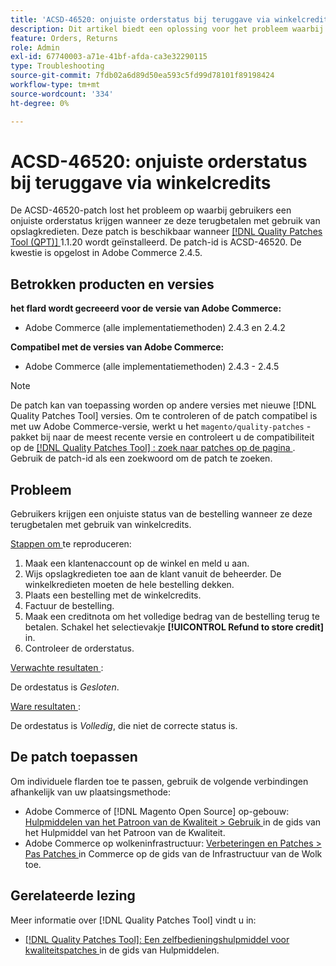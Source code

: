 ```yaml
---
title: 'ACSD-46520: onjuiste orderstatus bij teruggave via winkelcredits'
description: Dit artikel biedt een oplossing voor het probleem waarbij gebruikers een onjuiste orderstatus krijgen wanneer ze deze terugbetalen met gebruik van winkelcredits.
feature: Orders, Returns
role: Admin
exl-id: 67740003-a71e-41bf-afda-ca3e32290115
type: Troubleshooting
source-git-commit: 7fdb02a6d89d50ea593c5fd99d78101f89198424
workflow-type: tm+mt
source-wordcount: '334'
ht-degree: 0%

---
```


# ACSD-46520: onjuiste orderstatus bij teruggave via winkelcredits

De ACSD-46520-patch lost het probleem op waarbij gebruikers een onjuiste orderstatus krijgen wanneer ze deze terugbetalen met gebruik van opslagkredieten. Deze patch is beschikbaar wanneer [[!DNL Quality Patches Tool (QPT)] ](https://experienceleague.adobe.com/nl/docs/commerce-operations/tools/quality-patches-tool/quality-patches-tool-to-self-serve-quality-patches) 1.1.20 wordt geïnstalleerd. De patch-id is ACSD-46520. De kwestie is opgelost in Adobe Commerce 2.4.5.

## Betrokken producten en versies

**het flard wordt gecreeerd voor de versie van Adobe Commerce:**

* Adobe Commerce (alle implementatiemethoden) 2.4.3 en 2.4.2

**Compatibel met de versies van Adobe Commerce:**

* Adobe Commerce (alle implementatiemethoden) 2.4.3 - 2.4.5

>[!NOTE]
>
>De patch kan van toepassing worden op andere versies met nieuwe [!DNL Quality Patches Tool] versies. Om te controleren of de patch compatibel is met uw Adobe Commerce-versie, werkt u het `magento/quality-patches` -pakket bij naar de meest recente versie en controleert u de compatibiliteit op de [[!DNL Quality Patches Tool] : zoek naar patches op de pagina ](https://experienceleague.adobe.com/tools/commerce-quality-patches/index.html?lang=nl-NL) . Gebruik de patch-id als een zoekwoord om de patch te zoeken.

## Probleem

Gebruikers krijgen een onjuiste status van de bestelling wanneer ze deze terugbetalen met gebruik van winkelcredits.

<u> Stappen om </u> te reproduceren:

1. Maak een klantenaccount op de winkel en meld u aan.
1. Wijs opslagkredieten toe aan de klant vanuit de beheerder. De winkelkredieten moeten de hele bestelling dekken.
1. Plaats een bestelling met de winkelcredits.
1. Factuur de bestelling.
1. Maak een creditnota om het volledige bedrag van de bestelling terug te betalen.
Schakel het selectievakje **[!UICONTROL Refund to store credit]** in.
1. Controleer de orderstatus.

<u> Verwachte resultaten </u>:

De ordestatus is *Gesloten*.

<u> Ware resultaten </u>:

De ordestatus is *Volledig*, die niet de correcte status is.

## De patch toepassen

Om individuele flarden toe te passen, gebruik de volgende verbindingen afhankelijk van uw plaatsingsmethode:

* Adobe Commerce of [!DNL Magento Open Source] op-gebouw: [ Hulpmiddelen van het Patroon van de Kwaliteit > Gebruik ](/help/tools/quality-patches-tool/usage.md) in de gids van het Hulpmiddel van het Patroon van de Kwaliteit.
* Adobe Commerce op wolkeninfrastructuur: [ Verbeteringen en Patches > Pas Patches ](https://experienceleague.adobe.com/docs/commerce-cloud-service/user-guide/develop/upgrade/apply-patches.html?lang=nl-NL) in Commerce op de gids van de Infrastructuur van de Wolk toe.

## Gerelateerde lezing

Meer informatie over [!DNL Quality Patches Tool] vindt u in:

* [[!DNL Quality Patches Tool]: Een zelfbedieningshulpmiddel voor kwaliteitspatches ](/help/tools/quality-patches-tool/quality-patches-tool-to-self-serve-quality-patches.md) in de gids van Hulpmiddelen.
